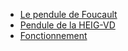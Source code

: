 <!-- docs/_sidebar.md -->

* [Le pendule de Foucault](/)
* [Pendule de la HEIG-VD](Pendule-HEIG.md)
* [Fonctionnement](data.md)
